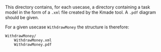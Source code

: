 This directory contains, for each usecase, a directory containing 
a task model in the form of a ``.xml`` file created by the Kmade tool.
A  ``.pdf`` diagram should be given. 

For a given usecase ``WithdrawMoney`` the structure is therefore:

    WithdrawMoney/
        WithdrawMoney.xml
        WithdrawMoney.pdf
